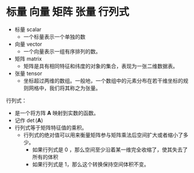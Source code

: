 

# 标量 向量 矩阵 张量 行列式

- 标量 scalar
  - 一个标量表示一个单独的数
- 向量 vector
  - 一个向量表示一组有序排列的数。
- 矩阵 matrix
  - 矩阵是具有相同特征和纬度的对象的集合，表现为一张二维数据表。
- 张量 tensor
  - 坐标超过两维的数组。一般地，一个数组中的元素分布在若干维坐标的规则网格中，我们将其称之为张量。




行列式：

- 是一个将方阵 $\boldsymbol{A}$ 映射到实数的函数。
- 记作 $\operatorname{det}(\boldsymbol{A})$
- 行列式等于矩阵特征值的乘积。
  - 行列式的绝对值可以用来衡量矩阵参与矩阵乘法后空间扩大或者缩小了多少。
    - 如果行列式是 $0$ ，那么空间至少沿着某一维完全收缩了，使其失去了所有的体积
    - 如果行列式是 $1$，那么这个转换保持空间体积不变。

